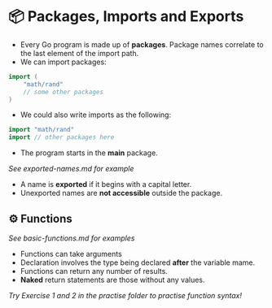# 📦 Packages, Imports and Exports 

- Every Go program is made up of **packages**. Package names correlate to the last element of the import path. 
- We can import packages: 
```go 
import (
    "math/rand"
    // some other packages
)
```

- We could also write imports as the following: 
```go 
import "math/rand"
import // other packages here 
```
- The program starts in the **main** package. 

*See exported-names.md for example* 
- A name is **exported** if it begins with a capital letter.  
- Unexported names are **not accessible** outside the package.

## ⚙️ Functions 

*See basic-functions.md for examples*

- Functions can take arguments 
- Declaration involves the type being declared **after** the variable mame. 
- Functions can return any number of results. 
- **Naked** return statements are those without any values. 

*Try Exercise 1 and 2 in the practise folder to practise function syntax!*








